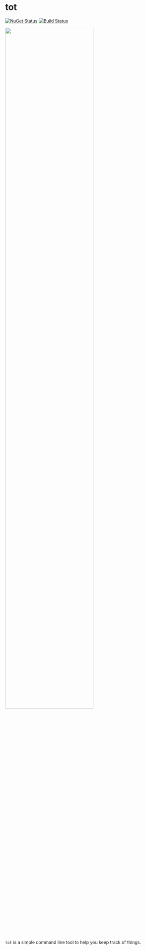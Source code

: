 # tot

[![NuGet Status](https://img.shields.io/nuget/v/tot.svg?style=flat)](https://www.nuget.org/packages/tot/) 
[![Build Status](https://ci.appveyor.com/api/projects/status/github/jonsequitur/tot?svg=true&branch=main)](https://ci.appveyor.com/project/jonsequitur/tot)

<img src="https://user-images.githubusercontent.com/547415/91886388-1ef93f00-ec3e-11ea-96da-93485709cdaf.png" width="75%"/>

`tot` is a simple command line tool to help you keep track of things.









